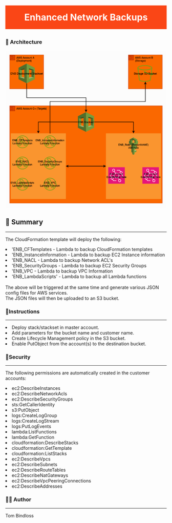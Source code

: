 <div style='width: 100%; background: #fa4616; margin-bottom: 30px;'>
<h1 style='Text-align:center; color:white; padding: 20px;'> Enhanced Network Backups </h1>
</div>

### 📃 Architecture 
![Architecture Diagram](./Docs/Diagram1.png)

## 📝 Summary
---
The CloudFormation template will deploy the following:
<li>'ENB_CFTemplates - Lambda to backup CloudFormation templates</li>
<li>'ENB_InstanceInformation - Lambda to backup EC2 Instance information</li>
<li>'ENB_NACL - Lambda to backup Network ACL's</li>
<li>'ENB_SecurityGroups - Lambda to backup EC2 Security Groups</li>
<li>'ENB_VPC - Lambda to backup VPC Information</li>
<li>'ENB_LambdaScripts' - Lambda to backup all Lambda functions </li>
<br>
The above will be triggered at the same time and generate various JSON config files for AWS services.
<br>
The JSON files will then be uploaded to an S3 bucket.

### 🧪Instructions
---
<li> Deploy stack/stackset in master account.<br></li>
<li> Add parameters for the bucket name and customer name.  <br></li>
<li> Create Lifecycle Management policy in the S3 bucket. </li>
<li> Enable PutObject from the account(s) to the destination bucket. </li>

### 🔐Security
---
The following permissions are automatically created in the customer accounts:
<li> ec2:DescribeInstances </li>
<li> ec2:DescribeNetworkAcls </li>
<li> ec2:DescribeSecurityGroups </li>
<li> sts:GetCallerIdentity </li>
<li> s3:PutObject </li>
<li> logs:CreateLogGroup </li>
<li> logs:CreateLogStream </li>
<li> logs:PutLogEvents </li>
<li> lambda:ListFunctions </li>
<li> lambda:GetFunction </li>
<li> cloudformation:DescribeStacks </li>
<li> cloudformation:GetTemplate </li>
<li> cloudformation:ListStacks </li>
<li> ec2:DescribeVpcs </li>
<li> ec2:DescribeSubnets </li>
<li> ec2:DescribeRouteTables </li>
<li> ec2:DescribeNatGateways </li>
<li> ec2:DescribeVpcPeeringConnections </li>
<li> ec2:DescribeAddresses </li>

### 👨‍💻 Author
---
Tom Bindloss

